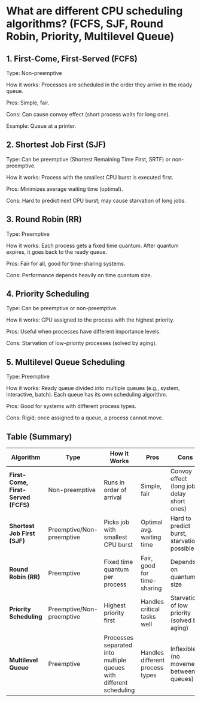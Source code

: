 # What are different CPU scheduling algorithms? (FCFS, SJF, Round Robin, Priority, Multilevel Queue)

## 1. First-Come, First-Served (FCFS)

Type: Non-preemptive

How it works: Processes are scheduled in the order they arrive in the ready queue.

Pros: Simple, fair.

Cons: Can cause convoy effect (short process waits for long one).

Example: Queue at a printer.

## 2. Shortest Job First (SJF)

Type: Can be preemptive (Shortest Remaining Time First, SRTF) or non-preemptive.

How it works: Process with the smallest CPU burst is executed first.

Pros: Minimizes average waiting time (optimal).

Cons: Hard to predict next CPU burst; may cause starvation of long jobs.

## 3. Round Robin (RR)

Type: Preemptive

How it works: Each process gets a fixed time quantum. After quantum expires, it goes back to the ready queue.

Pros: Fair for all, good for time-sharing systems.

Cons: Performance depends heavily on time quantum size.

## 4. Priority Scheduling

Type: Can be preemptive or non-preemptive.

How it works: CPU assigned to the process with the highest priority.

Pros: Useful when processes have different importance levels.

Cons: Starvation of low-priority processes (solved by aging).

## 5. Multilevel Queue Scheduling

Type: Preemptive

How it works: Ready queue divided into multiple queues (e.g., system, interactive, batch). Each queue has its own scheduling algorithm.

Pros: Good for systems with different process types.

Cons: Rigid; once assigned to a queue, a process cannot move.

## Table (Summary)
| Algorithm              | Type             | How it Works | Pros | Cons | Example |
|------------------------|------------------|--------------|------|------|---------|
| **First-Come, First-Served (FCFS)** | Non-preemptive | Runs in order of arrival | Simple, fair | Convoy effect (long jobs delay short ones) | Printer queue |
| **Shortest Job First (SJF)** | Preemptive/Non-preemptive | Picks job with smallest CPU burst | Optimal avg. waiting time | Hard to predict burst, starvation possible | Batch jobs |
| **Round Robin (RR)** | Preemptive | Fixed time quantum per process | Fair, good for time-sharing | Depends on quantum size | Time-sharing OS |
| **Priority Scheduling** | Preemptive/Non-preemptive | Highest priority first | Handles critical tasks well | Starvation of low priority (solved by aging) | Real-time systems |
| **Multilevel Queue** | Preemptive | Processes separated into multiple queues with different scheduling | Handles different process types | Inflexible (no movement between queues) | System + User processes |
